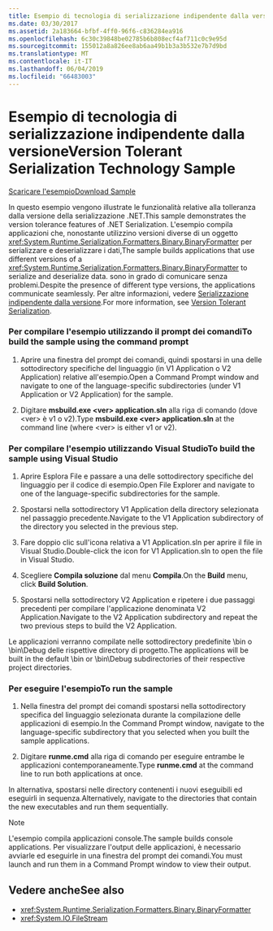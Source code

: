 ```yaml
---
title: Esempio di tecnologia di serializzazione indipendente dalla versione
ms.date: 03/30/2017
ms.assetid: 2a183664-bfbf-4ff0-96f6-c836284ea916
ms.openlocfilehash: 6c30c39848be02785b6b808ecf4af711c0c9e95d
ms.sourcegitcommit: 155012a8a826ee8ab6aa49b1b3a3b532e7b7d9bd
ms.translationtype: MT
ms.contentlocale: it-IT
ms.lasthandoff: 06/04/2019
ms.locfileid: "66483003"
---
```

# <a name="version-tolerant-serialization-technology-sample"></a><span data-ttu-id="7cf54-102">Esempio di tecnologia di serializzazione indipendente dalla versione</span><span class="sxs-lookup"><span data-stu-id="7cf54-102">Version Tolerant Serialization Technology Sample</span></span>
[<span data-ttu-id="7cf54-103">Scaricare l'esempio</span><span class="sxs-lookup"><span data-stu-id="7cf54-103">Download Sample</span></span>](https://download.microsoft.com/download/4/7/B/47B2164C-E780-4B10-8DE4-2CB5B886E0A6/Technologies/Serialization/Runtime%20Serialization/VTS.zip.exe)  
  
 <span data-ttu-id="7cf54-104">In questo esempio vengono illustrate le funzionalità relative alla tolleranza dalla versione della serializzazione .NET.</span><span class="sxs-lookup"><span data-stu-id="7cf54-104">This sample demonstrates the version tolerance features of .NET Serialization.</span></span> <span data-ttu-id="7cf54-105">L'esempio compila applicazioni che, nonostante utilizzino versioni diverse di un oggetto <xref:System.Runtime.Serialization.Formatters.Binary.BinaryFormatter> per serializzare e deserializzare i dati,</span><span class="sxs-lookup"><span data-stu-id="7cf54-105">The sample builds applications that use different versions of a <xref:System.Runtime.Serialization.Formatters.Binary.BinaryFormatter> to serialize and deserialize data.</span></span> <span data-ttu-id="7cf54-106">sono in grado di comunicare senza problemi.</span><span class="sxs-lookup"><span data-stu-id="7cf54-106">Despite the presence of different type versions, the applications communicate seamlessly.</span></span> <span data-ttu-id="7cf54-107">Per altre informazioni, vedere [Serializzazione indipendente dalla versione](../../../docs/standard/serialization/version-tolerant-serialization.md).</span><span class="sxs-lookup"><span data-stu-id="7cf54-107">For more information, see [Version Tolerant Serialization](../../../docs/standard/serialization/version-tolerant-serialization.md).</span></span>  
  
### <a name="to-build-the-sample-using-the-command-prompt"></a><span data-ttu-id="7cf54-108">Per compilare l'esempio utilizzando il prompt dei comandi</span><span class="sxs-lookup"><span data-stu-id="7cf54-108">To build the sample using the command prompt</span></span>  
  
1. <span data-ttu-id="7cf54-109">Aprire una finestra del prompt dei comandi, quindi spostarsi in una delle sottodirectory specifiche del linguaggio (in V1 Application o V2 Application) relative all'esempio.</span><span class="sxs-lookup"><span data-stu-id="7cf54-109">Open a Command Prompt window and navigate to one of the language-specific subdirectories (under V1 Application or V2 Application) for the sample.</span></span>  
  
2. <span data-ttu-id="7cf54-110">Digitare **msbuild.exe \<ver> application.sln** alla riga di comando (dove \<ver> è v1 o v2).</span><span class="sxs-lookup"><span data-stu-id="7cf54-110">Type **msbuild.exe \<ver> application.sln** at the command line (where \<ver> is either v1 or v2).</span></span>  
  
### <a name="to-build-the-sample-using-visual-studio"></a><span data-ttu-id="7cf54-111">Per compilare l'esempio utilizzando Visual Studio</span><span class="sxs-lookup"><span data-stu-id="7cf54-111">To build the sample using Visual Studio</span></span>  
  
1. <span data-ttu-id="7cf54-112">Aprire Esplora File e passare a una delle sottodirectory specifiche del linguaggio per il codice di esempio.</span><span class="sxs-lookup"><span data-stu-id="7cf54-112">Open File Explorer and navigate to one of the language-specific subdirectories for the sample.</span></span>  
  
2. <span data-ttu-id="7cf54-113">Spostarsi nella sottodirectory V1 Application della directory selezionata nel passaggio precedente.</span><span class="sxs-lookup"><span data-stu-id="7cf54-113">Navigate to the V1 Application subdirectory of the directory you selected in the previous step.</span></span>  
  
3. <span data-ttu-id="7cf54-114">Fare doppio clic sull'icona relativa a V1 Application.sln per aprire il file in Visual Studio.</span><span class="sxs-lookup"><span data-stu-id="7cf54-114">Double-click the icon for V1 Application.sln to open the file in Visual Studio.</span></span>  
  
4. <span data-ttu-id="7cf54-115">Scegliere **Compila soluzione** dal menu **Compila**.</span><span class="sxs-lookup"><span data-stu-id="7cf54-115">On the **Build** menu, click **Build Solution**.</span></span>  
  
5. <span data-ttu-id="7cf54-116">Spostarsi nella sottodirectory V2 Application e ripetere i due passaggi precedenti per compilare l'applicazione denominata V2 Application.</span><span class="sxs-lookup"><span data-stu-id="7cf54-116">Navigate to the V2 Application subdirectory and repeat the two previous steps to build the V2 Application.</span></span>  
  
 <span data-ttu-id="7cf54-117">Le applicazioni verranno compilate nelle sottodirectory predefinite \bin o \bin\Debug delle rispettive directory di progetto.</span><span class="sxs-lookup"><span data-stu-id="7cf54-117">The applications will be built in the default \bin or \bin\Debug subdirectories of their respective project directories.</span></span>  
  
### <a name="to-run-the-sample"></a><span data-ttu-id="7cf54-118">Per eseguire l'esempio</span><span class="sxs-lookup"><span data-stu-id="7cf54-118">To run the sample</span></span>  
  
1. <span data-ttu-id="7cf54-119">Nella finestra del prompt dei comandi spostarsi nella sottodirectory specifica del linguaggio selezionata durante la compilazione delle applicazioni di esempio.</span><span class="sxs-lookup"><span data-stu-id="7cf54-119">In the Command Prompt window, navigate to the language-specific subdirectory that you selected when you built the sample applications.</span></span>  
  
2. <span data-ttu-id="7cf54-120">Digitare **runme.cmd** alla riga di comando per eseguire entrambe le applicazioni contemporaneamente.</span><span class="sxs-lookup"><span data-stu-id="7cf54-120">Type **runme.cmd** at the command line to run both applications at once.</span></span>  
  
 <span data-ttu-id="7cf54-121">In alternativa, spostarsi nelle directory contenenti i nuovi eseguibili ed eseguirli in sequenza.</span><span class="sxs-lookup"><span data-stu-id="7cf54-121">Alternatively, navigate to the directories that contain the new executables and run them sequentially.</span></span>  
  
> [!NOTE]
>  <span data-ttu-id="7cf54-122">L'esempio compila applicazioni console.</span><span class="sxs-lookup"><span data-stu-id="7cf54-122">The sample builds console applications.</span></span> <span data-ttu-id="7cf54-123">Per visualizzare l'output delle applicazioni, è necessario avviarle ed eseguirle in una finestra del prompt dei comandi.</span><span class="sxs-lookup"><span data-stu-id="7cf54-123">You must launch and run them in a Command Prompt window to view their output.</span></span>  
  
## <a name="see-also"></a><span data-ttu-id="7cf54-124">Vedere anche</span><span class="sxs-lookup"><span data-stu-id="7cf54-124">See also</span></span>

- <xref:System.Runtime.Serialization.Formatters.Binary.BinaryFormatter>
- <xref:System.IO.FileStream>
